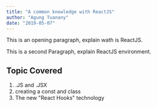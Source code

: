 ```yaml
---
title: "A common knowledge with ReactJS"
author: "Agung Tuanany"
date: "2019-05-07"
---
```


This is an opening paragraph, explain wath is ReactJS.

This is a second Paragraph, explain ReactJS environment.

## Topic Covered

1. .JS and .JSX
2. creating a const and class
3. The new "React Hooks" technology
